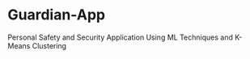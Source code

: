 # Guardian-App
Personal Safety and Security Application Using ML Techniques and K-Means Clustering 
